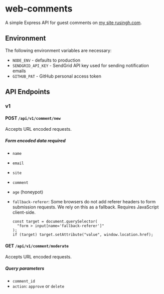 # web-comments
A simple Express API for guest comments on [my site rusingh.com](https://rusingh.com/).

## Environment

The following environment variables are necessary:

- `NODE_ENV` - defaults to production
- `SENDGRID_API_KEY` - SendGrid API key used for sending notification emails
- `GITHUB_PAT` - GitHub personal access token

## API Endpoints

### v1

#### POST `/api/v1/comment/new`

Accepts URL encoded requests.

##### Form encoded data required

- `name`
- `email`
- `site`
- `comment`
- `age` (honeypot)
- `fallback-referer`: Some browsers do not add referer headers to form submission requests. We rely on this as a fallback. Requires JavaScript client-side.
  
  ```
  const target = document.querySelector(
    "form > input[name='fallback-referer']"
  );
  if (target) target.setAttribute("value", window.location.href);
  ```

#### GET `/api/v1/comment/moderate`

Accepts URL encoded requests.

##### Query parameters

- `comment_id`
- `action`: `approve` or `delete`
